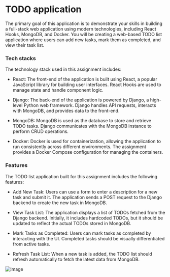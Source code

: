 # TODO application

The primary goal of this application is to demonstrate your skills in building a full-stack web application using modern technologies, including React Hooks, MongoDB, and Docker. You will be creating a web-based TODO list application where users can add new tasks, mark them as completed, and view their task list.

### Tech stacks
The technology stack used in this assignment includes:

- React: The front-end of the application is built using React, a popular JavaScript library for building user interfaces. React Hooks are used to manage state and handle component logic.

- Django: The back-end of the application is powered by Django, a high-level Python web framework. Django handles API requests, interacts with MongoDB, and provides data to the front-end.

- MongoDB: MongoDB is used as the database to store and retrieve TODO tasks. Django communicates with the MongoDB instance to perform CRUD operations.

- Docker: Docker is used for containerization, allowing the application to run consistently across different environments. The assignment provides a Docker Compose configuration for managing the containers.


### Features
The TODO list application built for this assignment includes the following features:

- Add New Task: Users can use a form to enter a description for a new task and submit it. The application sends a POST request to the Django backend to create the new task in MongoDB.

- View Task List: The application displays a list of TODOs fetched from the Django backend. Initially, it includes hardcoded TODOs, but it should be updated to reflect the actual TODOs stored in MongoDB.

- Mark Tasks as Completed: Users can mark tasks as completed by interacting with the UI. Completed tasks should be visually differentiated from active tasks.

- Refresh Task List: When a new task is added, the TODO list should refresh automatically to fetch the latest data from MongoDB.


![image](https://github.com/triptisharma827/adb_todolist/assets/71861450/fe3a18ac-f2f0-4c9d-a0f3-05d6acb53848)
